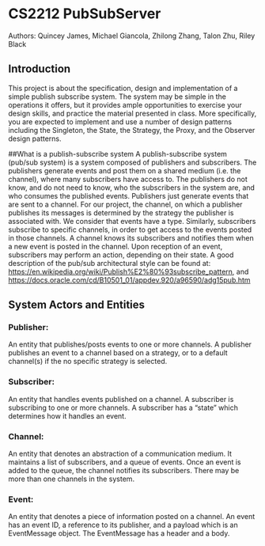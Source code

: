 # CS2212 PubSubServer

Authors: Quincey James, Michael Giancola, Zhilong Zhang, Talon Zhu, Riley Black

## Introduction
This project is about the specification, design and implementation of a simple publish subscribe system.  The system may be simple in the operations it offers, but it provides ample opportunities to exercise your design skills, and practice the material presented in class. More specifically, you are expected to implement and use a number of design patterns including the Singleton, the State, the Strategy, the Proxy, and the Observer design patterns. 

##What is a publish-subscribe system
A publish-subscribe system (pub/sub system) is a system composed of publishers and subscribers. The publishers generate events and post them on a shared medium (i.e. the channel), where many subscribers have access to. The publishers do not know, and do not need to know, who the subscribers in the system are, and who consumes the published events. Publishers just generate events that are sent to a channel. For our project, the channel, on which a publisher publishes its messages is determined by the strategy the publisher is associated with. We consider that events have a type. Similarly, subscribers subscribe to specific channels, in order to get access to the events posted in those channels. A channel knows its subscribers and notifies them when a new event is posted in the channel. Upon reception of an event, subscribers may perform an action, depending on their state. A good description of the pub/sub architectural style can be found at: https://en.wikipedia.org/wiki/Publish%E2%80%93subscribe_pattern, and https://docs.oracle.com/cd/B10501_01/appdev.920/a96590/adg15pub.htm 

## System Actors and Entities
### Publisher: 
An entity that publishes/posts events to one or more channels. A publisher publishes an event to a channel based on a strategy, or to a default channel(s) if the no specific strategy is selected. 
### Subscriber: 
An entity that handles events published on a channel. A subscriber is subscribing to one or more channels. A subscriber has a “state” which determines how it handles an event.
### Channel: 
An entity that denotes an abstraction of a communication medium. It maintains a list of subscribers, and a queue of events. Once an event is added to the queue, the channel notifies its subscribers. There may be more than one channels in the system. 
### Event: 
An entity that denotes a piece of information posted on a channel. An event has an event ID, a reference to its publisher, and a payload which is an EventMessage object. The EventMessage has a header and a body.
